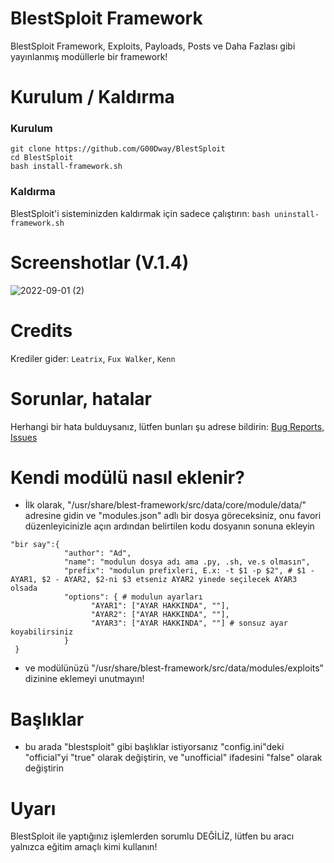 # BlestSploit Framework
BlestSploit Framework, Exploits, Payloads, Posts ve Daha Fazlası gibi yayınlanmış modüllerle bir framework!
# Kurulum / Kaldırma
### Kurulum
```
git clone https://github.com/G00Dway/BlestSploit
cd BlestSploit
bash install-framework.sh
```
### Kaldırma
BlestSploit'i sisteminizden kaldırmak için sadece çalıştırın: `bash uninstall-framework.sh`
# Screenshotlar (V.1.4)
![2022-09-01 (2)](https://user-images.githubusercontent.com/80381071/187851206-b950e4e4-cd19-4de7-a9b2-ba01766897be.png)
# Credits
Krediler gider: `Leatrix`, `Fux Walker`, `Kenn`
# Sorunlar, hatalar
Herhangi bir hata bulduysanız, lütfen bunları şu adrese bildirin: <a href="https://github.com/G00Dway/BlestSploit/issues">Bug Reports, Issues</a>
# Kendi modülü nasıl eklenir?
* İlk olarak, "/usr/share/blest-framework/src/data/core/module/data/" adresine gidin ve "modules.json" adlı bir dosya göreceksiniz, onu favori düzenleyicinizle açın
ardından belirtilen kodu dosyanın sonuna ekleyin
```
"bir say":{
            "author": "Ad",
            "name": "modulun dosya adı ama .py, .sh, ve.s olmasın",
            "prefix": "modulun prefixleri, E.x: -t $1 -p $2", # $1 - AYAR1, $2 - AYAR2, $2-ni $3 etseniz AYAR2 yinede seçilecek AYAR3 olsada
            "options": { # modulun ayarları
                  "AYAR1": ["AYAR HAKKINDA", ""],
                  "AYAR2": ["AYAR HAKKINDA", ""],
                  "AYAR3": ["AYAR HAKKINDA", ""] # sonsuz ayar koyabilirsiniz
            }
 }
 ```
 * ve modülünüzü "/usr/share/blest-framework/src/data/modules/exploits" dizinine eklemeyi unutmayın!
# Başlıklar
* bu arada "blestsploit" gibi başlıklar istiyorsanız "config.ini"deki "official"yi "true" olarak değiştirin, ve "unofficial" ifadesini "false" olarak değiştirin
# Uyarı
BlestSploit ile yaptığınız işlemlerden sorumlu DEĞİLİZ, lütfen bu aracı yalnızca eğitim amaçlı kimi kullanın!
